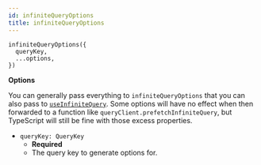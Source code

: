 ```yaml
---
id: infiniteQueryOptions
title: infiniteQueryOptions
---
```


```tsx
infiniteQueryOptions({
  queryKey,
  ...options,
})
```

**Options**

You can generally pass everything to `infiniteQueryOptions` that you can also pass to [`useInfiniteQuery`](../reference/useInfiniteQuery). Some options will have no effect when then forwarded to a function like `queryClient.prefetchInfiniteQuery`, but TypeScript will still be fine with those excess properties.

- `queryKey: QueryKey`
  - **Required**
  - The query key to generate options for.
